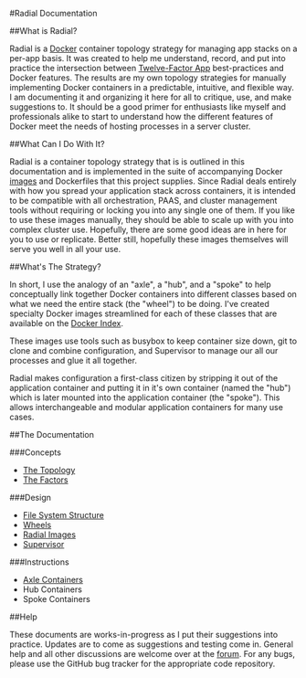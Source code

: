 #Radial Documentation

##What is Radial?

Radial is a [Docker](http://docker.io) container topology strategy for managing
app stacks on a per-app basis. It was created to help me understand, record, and
put into practice the intersection between [Twelve-Factor
App](http://12factor.net) best-practices and Docker features. The results are my
own topology strategies for manually implementing Docker containers in a
predictable, intuitive, and flexible way. I am documenting it and organizing it
here for all to critique, use, and make suggestions to. It should be a good
primer for enthusiasts like myself and professionals alike to start to
understand how the different features of Docker meet the needs of hosting
processes in a server cluster.

##What Can I Do With It?

Radial is a container topology strategy that is is outlined in this
documentation and is implemented in the suite of accompanying Docker
[images](https://index.docker.io/u/radial/) and Dockerfiles that this project
supplies. Since Radial deals entirely with how you spread your application stack
across containers, it is intended to be compatible with all orchestration, PAAS,
and cluster management tools without requiring or locking you into any single
one of them. If you like to use these images manually, they should be able to
scale up with you into complex cluster use. Hopefully, there are some good ideas
are in here for you to use or replicate. Better still, hopefully these images
themselves will serve you well in all your use.

##What's The Strategy?

In short, I use the analogy of an "axle", a "hub", and a "spoke" to help
conceptually link together Docker containers into different classes based on
what we need the entire stack (the "wheel") to be doing. I've created specialty
Docker images streamlined for each of these classes that are available on the
[Docker Index](https://index.docker.io/u/radial). 

These images use tools such as busybox to keep container size down, git to clone
and combine configuration, and Supervisor to manage our all our processes and
glue it all together.

Radial makes configuration a first-class citizen by stripping it out of the
application container and putting it in it's own container (named the "hub")
which is later mounted into the application container (the "spoke"). This allows
interchangeable and modular application containers for many use cases.

##The Documentation

###Concepts

* [The Topology](/concepts/topology)
* [The Factors](/concepts/factors)

###Design

* [File System Structure](/design/filesystem)
* [Wheels](/design/wheels)
* [Radial Images](/design/images)
* [Supervisor](/design/supervisor)

###Instructions

* [Axle Containers](/instructions/axle-containers)
* Hub Containers
* Spoke Containers

##Help

These documents are works-in-progress as I put their suggestions into practice.
Updates are to come as suggestions and testing come in.  General help and all
other discussions are welcome over at the
[forum](https://groups.google.com/forum/?pli=1#!forum/radial-docker-topology).
For any bugs, please use the GitHub bug tracker for the appropriate code
repository.
